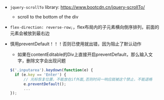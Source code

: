 

- `jquery-scrollTo` library: https://www.bootcdn.cn/jquery-scrollTo/
  - scroll to the bottom of the div
  
- `flex-direction: reverse-row;`，flex布局内的子元素横向倒序排列，前面的元素会被放到最右边

- 慎用preventDefault！！！否则已使用就出错，因为阻止了默认动作
  - 如果在contentEditable的Div上直接开启preventDefault，那么输入文字，删除文字会出现问题
  ```javascript
  $('.inputarea').keydown(function(e) {
    if (e.key == 'Enter') {
        // 光标恢复位置，不能放在if外面,否则时间一响应就被这个禁止，不能退格
        e.preventDefault();
        ...
  });
  ```
